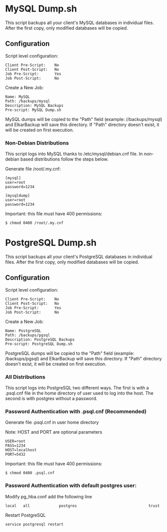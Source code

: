 # MySQL Dump.sh

This script backups all your client's MySQL databases in individual files. After the first copy, only modified databases will be copied.

## Configuration

Script level configuration:

```
Client Pre-Script:    No
Client Post-Script:   No
Job Pre-Script:       Yes
Job Post-Script:      No
```

Create a New Job:

```
Name: MySQL
Path: /backups/mysql
Description: MySQL Backups
Pre-script: MySQL Dump.sh
```

MySQL dumps will be copied to the "Path" field (example: //backups/mysql) and ElkarBackup will save this directory. If "Path" directory doesn't exist, it will be created on first execution.

### Non-Debian Distributions

This script logs into MySQL thanks to /etc/mysql/debian.cnf file. In non-debian based distributions follow the steps below.

Generate file /root/.my.cnf:

```
[mysql]
user=root
password=1234

[mysqldump]
user=root
password=1234
```

Important: this file must have 400 permissions:

```
$ chmod 0400 /root/.my.cnf
```


# PostgreSQL Dump.sh

This script backups all your client's PostgreSQL databases in individual files. After the first copy, only modified databases will be copied.

## Configuration

Script level configuration:

```
Client Pre-Script:    No
Client Post-Script:   No
Job Pre-Script:       Yes
Job Post-Script:      No
```

Create a New Job:

```
Name: PostgreSQL
Path: /backups/pgsql
Description: PostgreSQL Backups
Pre-script: PostgreSQL Dump.sh
```

PostgreSQL dumps will be copied to the "Path" field (example: /backups/pgsql) and ElkarBackup will save this directory. If "Path" directory doesn't exist, it will be created on first execution.

### All Distributions

This script logs into PostgreSQL two different ways. The first is with a .psql.cnf file in the home directory of user used to log into the host. The second is with postgres without a password.

### Password Authentication with .psql.cnf (Recommended)

Generate file .psql.cnf in user home directory

Note: HOST and PORT are optional parameters

```
USER=root
PASS=1234
HOST=localhost
PORT=5432
```

Important: this file must have 400 permissions:

```
$ chmod 0400 .psql.cnf
```

### Password Authentication with default postgres user:

Modify pg_hba.conf add the following line

```
local   all             postgres                                trust
```

Restart PostgreSQL

```
service postgresql restart
```
